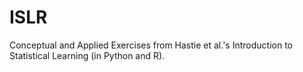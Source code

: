# ISLR
Conceptual and Applied Exercises from Hastie et al.'s Introduction to Statistical Learning (in Python and R).

